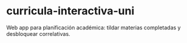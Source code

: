 # curricula-interactiva-uni
Web app para planificación académica: tildar materias completadas y desbloquear correlativas.

